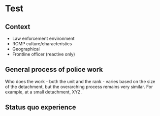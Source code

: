 # Test

## Context
- Law enforcement environment
- RCMP culture/characteristics
- Geographical
- Frontline officer (reactive only)

## General process of police work
Who does the work - both the unit and the rank - varies based on the size of the detachment, but the overarching process remains very similar. For example, at a small detachment, XYZ.

## Status quo experience